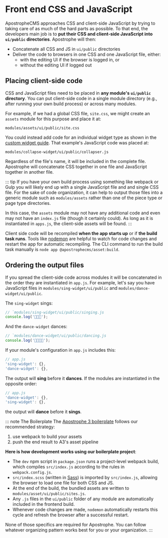 # Front end CSS and JavaScript

ApostropheCMS approaches CSS and client-side JavaScript by trying to taking care of as much of the hard parts as possible. To that end, the developers main job is to **put their CSS and client-side JavaScript into `ui/public` directories**. Apostrophe will then:
  - Concatenate all CSS and JS in `ui/public` directories
  - Deliver the code to browsers in one CSS and one JavaScript file, either:
    - with the editing UI if the browser is logged in, or
    - without the editing UI if logged out

## Placing client-side code

CSS and JavaScript files need to be placed in **any module's `ui/public` directory**. You can put client-side code in a single module directory (e.g., after running your own build process) or across many modules.

For example, if we had a global CSS file, `site.css`, we might create an `assets` module for this purpose and place it at:

```
modules/assets/ui/public/site.css
```

You could instead add code for an individual widget type as shown in the [custom widget guide](/guide/custom-widgets.md#client-side-javascript-for-widgets). That example's JavaScript code was placed at:

```
modules/collapse-widget/ui/public/collapser.js
```

Regardless of the file's name, it will be included in the complete file. Apostrophe will concatenate CSS together in one file and JavaScript together in another file.

::: tip
If you have your own build process using something like webpack or Gulp you will likely end up with a single JavaScript file and and single CSS file. For the sake of code organization, it can help to output those files into a generic module such as `modules/assets` rather than one of the piece type or page type directories.

In this case, the `assets` module may not have any additional code and even may not have an `index.js` file (though it certainly could). As long as it is instantiated in `apps.js`, the client-side assets will be found.
:::

Client side code will be recompiled **when the app starts up** or if **the build task runs**. Tools like [nodemon](https://www.npmjs.com/package/nodemon) are helpful to watch for code changes and restart the app for automatic recompiling. The CLI command to run the build task manually is `node app @apostrophecms/asset:build`.

## Ordering the output files

If you spread the client-side code across modules it will be concatenated in the order they are instantiated in `app.js`. For example, let's say you have JavaScript files in `modules/sing-widget/ui/public` and `modules/dance-widget/ui/public`.

The `sing-widget` sings:

```javascript
// `modules/sing-widget/ui/public/singing.js
console.log('🧑‍🎤🎶');
```

And the `dance-widget` dances:

```javascript
// `modules/dance-widget/ui/public/dancing.js
console.log('🕺🏻💃🏽');
```

If your module's configuration in `app.js` includes this:

```javascript
// app.js
'sing-widget': {},
'dance-widget': {},
```

The output will **sing** before it **dances**. If the modules are instantiated in the opposite order:

```javascript
// app.js
'dance-widget': {},
'sing-widget': {},
```

the output will **dance** before it **sings**.

::: note The Boilerplate
The [Apostrophe 3 boilerplate](https://github.com/apostrophecms/a3-boilerplate/) follows our recommended strategy:
1. use webpack to build your assets
2. push the end result to A3's asset pipeline

**Here is how development works using our boilerplate project**:

-  The `dev` npm script in `package.json` runs a project-level webpack build, which compiles `src/index.js` according to the rules in `webpack.config.js`.
-  `src/index.scss` (written in [Sass](https://sass-lang.com/)) is imported by `src/index.js`, allowing the browser to load one file for both CSS and JS.
-  At the end of the build, the bundled assets are written to `modules/asset/ui/public/sites.js`.
- Any `.js` files in the `ui/public` folder of any module are automatically included in the frontend build.
- Whenever code changes are made, `nodemon` automatically restarts this cycle and refresh the browser after a successful restart.

None of those specifics are required for Apostrophe. You can follow whatever organizing pattern works best for you or your organization.
:::
